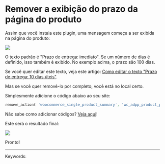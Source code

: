 # Remover a exibição do prazo da página do produto

Assim que você instala este plugin, uma mensagem começa a ser exibida na página do produto:

[![](https://s3-eu-west-1.amazonaws.com/cdn.supporthero.io/article/2624/852aaebd-ade4-4d31-9481-5f76be79176e.jpg)](https://s3-eu-west-1.amazonaws.com/cdn.supporthero.io/article/2624/852aaebd-ade4-4d31-9481-5f76be79176e.jpg)

O texto padrão é "Prazo de entrega: imediato". Se um número de dias é definido, isso também é exibido. No exemplo acima, o prazo são 100 dias.

Se você quer editar este texto, veja este artigo: [Como editar o texto "Prazo de entrega: 10 dias úteis"](http://ajuda.fernandoacosta.net/article/show/68334-como-editar-o-texto-prazo-de-entrega-5-dias-uteis). 

Mas se você quer removê-lo por completo, você está no local certo.

Simplesmente adicione o código abaixo ao seu site:

```php
remove_action( 'woocommerce_single_product_summary', 'wc_adpp_product_page_info', 35 );
```

Não sabe como adicionar códigos? [Veja aqui](http://ajuda.fernandoacosta.net/article/show/65676-como-adicionar-codigos-php-no-wordpress-precisa-ser-no-functions-php)!

Este será o resultado final:

[![](https://s3-eu-west-1.amazonaws.com/cdn.supporthero.io/article/2624/4f31f740-87e5-4ed4-a1a2-9b76ae5c6905.jpg)](https://s3-eu-west-1.amazonaws.com/cdn.supporthero.io/article/2624/4f31f740-87e5-4ed4-a1a2-9b76ae5c6905.jpg)

Pronto!

___

Keywords: